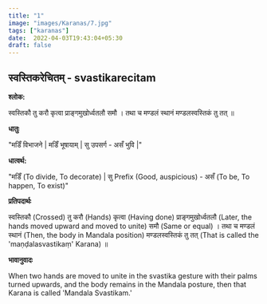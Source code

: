 ```yaml
---
title: "1"
image: "images/Karanas/7.jpg"
tags: ["karanas"]
date:  2022-04-03T19:43:04+05:30
draft: false
---
```


## स्वस्तिकरेचितम् - svastikarecitam

**श्लोक:**


स्वस्तिकौ तु करौ कृत्वा प्राङ्गमुखोर्ध्वतलौ समौ । तथा च मण्डलं स्थानं मण्डलस्वस्तिकं तु तत् ॥

**धातुः**


"मडिँ विभाजने | मडिँ भूषायाम् |
सु उपसर्ग  - असँ भुवि |"

**धात्वर्थ:**


"मडिँ (To divide, To decorate) | 
सु Prefix (Good, auspicious) - असँ (To be, To happen, To exist)"


**प्रतिपदार्थः**


स्वस्तिकौ (Crossed) तु करौ (Hands) कृत्वा (Having done) प्राङ्गमुखोर्ध्वतलौ (Later, the hands moved upward and moved to unite) समौ (Same or equal) । तथा च मण्डलं स्थानं (Then, the body in Mandala position) मण्डलस्वस्तिकं तु तत् (That is called the 'maṇḍalasvastikaṃ' Karana) ॥


**भावानुवादः**


When two hands are moved to unite in the svastika gesture with their palms turned upwards, and the body remains in the Mandala posture, then that Karana is called 'Mandala Svastikam.'


